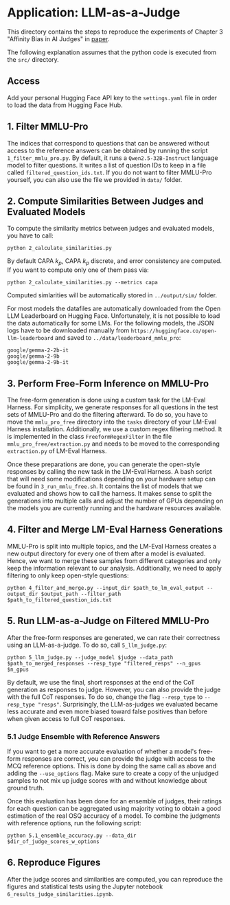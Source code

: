 # Application: LLM-as-a-Judge 

This directory contains the steps to reproduce the experiments of Chapter 3 "Affinity Bias in AI Judges" in [paper](). 


The following explanation assumes that the python code is executed from the `src/` directory. 

## Access
Add your personal Hugging Face API key to the `settings.yaml` file in order to load the data from Hugging Face Hub. 

## 1. Filter MMLU-Pro

The indices that correspond to questions that can be answered without access to the reference answers can be obtained by running the script `1_filter_mmlu_pro.py`. By default, it runs a `Qwen2.5-32B-Instruct` language model to filter questions. It writes a list of question IDs to keep in a file called `filtered_question_ids.txt`. If you do not want to filter MMLU-Pro yourself, you can also use the file we provided in `data/` folder.

## 2. Compute Similarities Between Judges and Evaluated Models

To compute the similarity metrics between judges and evaluated models, you have to call:

```
python 2_calculate_similarities.py 
```
By default CAPA $k_p$, CAPA $k_p$ discrete, and error consistency are computed. If you want to compute only one of them pass via:
```
python 2_calculate_similarities.py --metrics capa
```
Computed simlarities will be automatically stored in `../output/sim/` folder.

For most models the datafiles are automatically downloaded from the Open LLM Leaderboard on Hugging Face. Unfortunately, it is not possible to load the data automatically for some LMs. For the following models, the JSON logs have to be downloaded manually from `https://huggingface.co/open-llm-leaderboard` and saved to `../data/leaderboard_mmlu_pro`:

```
google/gemma-2-2b-it
google/gemma-2-9b
google/gemma-2-9b-it
```

## 3. Perform Free-Form Inference on MMLU-Pro

The free-form generation is done using a custom task for the LM-Eval Harness. For simplicity, we generate responses for all questions in the test sets of MMLU-Pro and do the filtering afterward. To do so, you have to move the `mmlu_pro_free` directory into the `tasks` directory of your LM-Eval Harness installation. Additionally, we use a custom regex filtering method. It is implemented in the class `FreeformRegexFilter` in the file `mmlu_pro_free/extraction.py` and needs to be moved to the corresponding `extraction.py` of LM-Eval Harness.

Once these preparations are done, you can generate the open-style responses by calling the new task in the LM-Eval Harness. A bash script that will need some modifications depending on your hardware setup can be found in `3_run_mmlu_free.sh`. It contains the list of models that we evaluated and shows how to call the harness. It makes sense to split the generations into multiple calls and adjust the number of GPUs depending on the models you are currently running and the hardware resources available.

## 4. Filter and Merge LM-Eval Harness Generations

MMLU-Pro is split into multiple topics, and the LM-Eval Harness creates a new output directory for every one of them after a model is evaluated. Hence, we want to merge these samples from different categories and only keep the information relevant to our analysis. Additionally, we need to apply filtering to only keep open-style questions:

```
python 4_filter_and_merge.py --input_dir $path_to_lm_eval_output --output_dir $output_path --filter_path $path_to_filtered_question_ids.txt
```

## 5. Run LLM-as-a-Judge on Filtered MMLU-Pro

After the free-form responses are generated, we can rate their correctness using an LLM-as-a-judge. To do so, call `5_llm_judge.py`:

```
python 5_llm_judge.py --judge_model $judge --data_path $path_to_merged_responses --resp_type "filtered_resps" --n_gpus $n_gpus
```

By default, we use the final, short responses at the end of the CoT generation as responses to judge. However, you can also provide the judge with the full CoT responses. To do so, change the flag `--resp_type` to `--resp_type "resps"`. Surprisingly, the LLM-as-judges we evaluated became less accurate and even more biased toward false positives than before when given access to full CoT responses.

### 5.1 Judge Ensemble with Reference Answers

If you want to get a more accurate evaluation of whether a model's free-form responses are correct, you can provide the judge with access to the MCQ reference options. This is done by doing the same call as above and adding the `--use_options` flag. Make sure to create a copy of the unjudged samples to not mix up judge scores with and without knowledge about ground truth.

Once this evaluation has been done for an ensemble of judges, their ratings for each question can be aggregated using majority voting to obtain a good estimation of the real OSQ accuracy of a model. To combine the judgments with reference options, run the following script:

```
python 5.1_ensemble_accuracy.py --data_dir $dir_of_judge_scores_w_options
```

## 6. Reproduce Figures

After the judge scores and similarities are computed, you can reproduce the figures and statistical tests using the Jupyter notebook `6_results_judge_similarities.ipynb`.